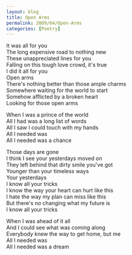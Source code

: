 ```yaml
---
layout: blog
title: Open Arms
permalink: 2009/04/Open-Arms
categories: [Poetry]
---
```


<p>It was all for you<br />
The long expensive road to nothing new<br />
These unappreciated lines for you<br />
Falling on this tough love crowd, it's true<br />
I did it all for you<br />
Open arms<br />
There's nothing better than those ample charms<br />
Somewhere waiting for the world to start<br />
Somehow afflicted by a broken heart<br />
Looking for those open arms</p>
<p>When I was a prince of the world<br />
All I had was a long list of words<br />
All I saw I could touch with my hands<br />
All I needed was<br />
All I needed was a chance</p>
<p>Those days are gone<br />
I think I see your yesterdays moved on<br />
They left behind that dirty smile you've got<br />
Younger than your timeless ways<br />
Your yesterdays<br />
I know all your tricks<br />
I know the way your heart can hurt like this<br />
I hate the way my plan can miss like this<br />
But there's no changing what my future is<br />
I know all your tricks</p>
<p>When I was ahead of it all<br />
And I could see what was coming along<br />
Everybody knew the way to get home, but me<br />
All I needed was<br />
All I needed was a dream</p>
